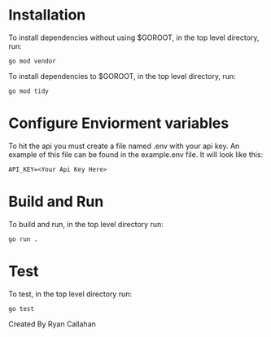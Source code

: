 # Installation 
To install dependencies without using $GOROOT, in the top level directory, run:
```
go mod vendor
```
To install dependencies to $GOROOT, in the top level directory, run:
```
go mod tidy
```

# Configure Enviorment variables
To hit the api you must create a file named .env with your api key. An example of this file can be found in the example.env file. It will look like this:
```
API_KEY=<Your Api Key Here>
```

# Build and Run
To build and run, in the top level directory run:
```
go run .
```
# Test
To test, in the top level directory run:
```
go test
```

Created By Ryan Callahan
